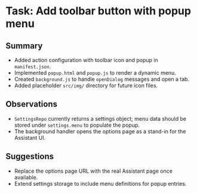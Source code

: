# Task: Add toolbar button with popup menu

## Summary
- Added action configuration with toolbar icon and popup in `manifest.json`.
- Implemented `popup.html` and `popup.js` to render a dynamic menu.
- Created `background.js` to handle `openDialog` messages and open a tab.
- Added placeholder `src/img/` directory for future icon files.

## Observations
- `SettingsRepo` currently returns a settings object; menu data should be stored under `settings.menu` to populate the popup.
- The background handler opens the options page as a stand-in for the Assistant UI.

## Suggestions
- Replace the options page URL with the real Assistant page once available.
- Extend settings storage to include menu definitions for popup entries.
